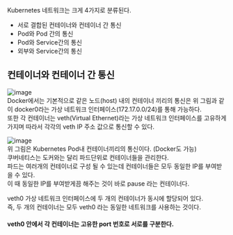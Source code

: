 Kubernetes 네트워크는 크게 4가지로 분류된다.

* 서로 결합된 컨테이너와 컨테이너 간 통신
* Pod와 Pod 간의 통신
* Pod와 Service간의 통신
* 외부와 Service간의 통신

## 컨테이너와 컨테이너 간 통신
![image](https://user-images.githubusercontent.com/67637716/175893278-beaafd49-9c8c-4c8f-a62e-c65d0ab58b41.png)  
Docker에서는 기본적으로 같은 노드(host) 내의 컨테이너 끼리의 통신은 위 그림과 같이 docker0라는 가상 네트워크 인터페이스(172.17.0.0/24)를 통해 가능하다.  
또한 각 컨테이너는 veth(Virtual Ethernet)라는 가상 네트워크 인터페이스를 고유하게 가지며 따라서 각각의 veth IP 주소 값으로 통신할 수 있다.  

![image](https://user-images.githubusercontent.com/67637716/175893430-40f63ec1-8d9e-4ee1-844c-13729a2ee395.png)  
위 그림은 Kubernetes Pod내 컨테이너끼리의 통신이다. (Docker도 가능)  
쿠버네티스는 도커와는 달리 파드단위로 컨테이너들을 관리한다.  
파드는 여러개의 컨테이너로 구성 될 수 있는데 컨테이너들은 모두 동일한 IP를 부여받을 수 있다.  
이 때 동일한 IP를 부여받게끔 해주는 것이 바로 pause 라는 컨테이너다.  

veth0 가상 네트워크 인터페이스에 두 개의 컨테이너가 동시에 할당되어 있다.  
즉, 두 개의 컨테이너는 모두 veth0 라는 동일한 네트워크를 사용하는 것이다.  

#### veth0 안에서 각 컨테이너는 고유한 port 번호로 서로를 구분한다.  






